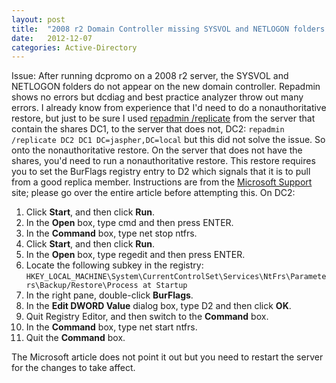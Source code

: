 ```yaml
---
layout: post
title:  "2008 r2 Domain Controller missing SYSVOL and NETLOGON folders after dcpromo to existing 2003 domain"
date:   2012-12-07
categories: Active-Directory
---
```

Issue: After running dcpromo on a 2008 r2 server, the SYSVOL and NETLOGON folders do not appear on the new domain controller. Repadmin shows no errors but dcdiag and best practice analyzer throw out many errors. I already know from experience that I'd need to do a nonauthoritative restore, but just to be sure I used [repadmin /replicate](http://technet.microsoft.com/en-us/library/cc742152(v=ws.10).aspx) from the server that contain the shares DC1, to the server that does not, DC2: `repadmin /replicate DC2 DC1 DC=jaspher,DC=local` but this did not solve the issue. So onto the nonauthoritative restore. On the server that does not have the shares, you'd need to run a nonauthoritative restore. This restore requires you to set the BurFlags registry entry to D2 which signals that it is to pull from a good replica member. Instructions are from the [Microsoft Support](http://support.microsoft.com/kb/290762) site; please go over the entire article before attempting this. On DC2:

1.  Click **Start**, and then click **Run**.
2.  In the **Open** box, type cmd and then press ENTER.
3.  In the **Command** box, type net stop ntfrs.
4.  Click **Start**, and then click **Run**.
5.  In the **Open** box, type regedit and then press ENTER.
6.  Locate the following subkey in the registry: `HKEY_LOCAL_MACHINE\System\CurrentControlSet\Services\NtFrs\Parameters\Backup/Restore\Process at Startup`
7.  In the right pane, double-click **BurFlags**.
8.  In the **Edit DWORD Value** dialog box, type D2 and then click **OK**.
9.  Quit Registry Editor, and then switch to the **Command** box.
10.  In the **Command** box, type net start ntfrs.
11.  Quit the **Command** box.

The Microsoft article does not point it out but you need to restart the server for the changes to take affect.